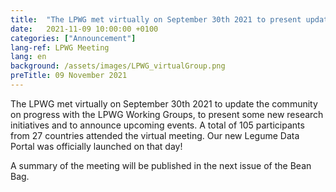 ```yaml
---
title:  "The LPWG met virtually on September 30th 2021 to present updates in research and officially launch our new Legume Data Portal!"
date:   2021-11-09 10:00:00 +0100
categories: ["Announcement"]
lang-ref: LPWG Meeting
lang: en
background: /assets/images/LPWG_virtualGroup.png
preTitle: 09 November 2021
---
```


The LPWG met virtually on September 30th 2021 to update the community on progress with the LPWG Working Groups, to present some new research initiatives and to announce upcoming events. A total of 105 participants from 27 countries attended the virtual meeting. Our new Legume Data Portal was officially launched on that day! 

A summary of the meeting will be published in the next issue of the Bean Bag.
